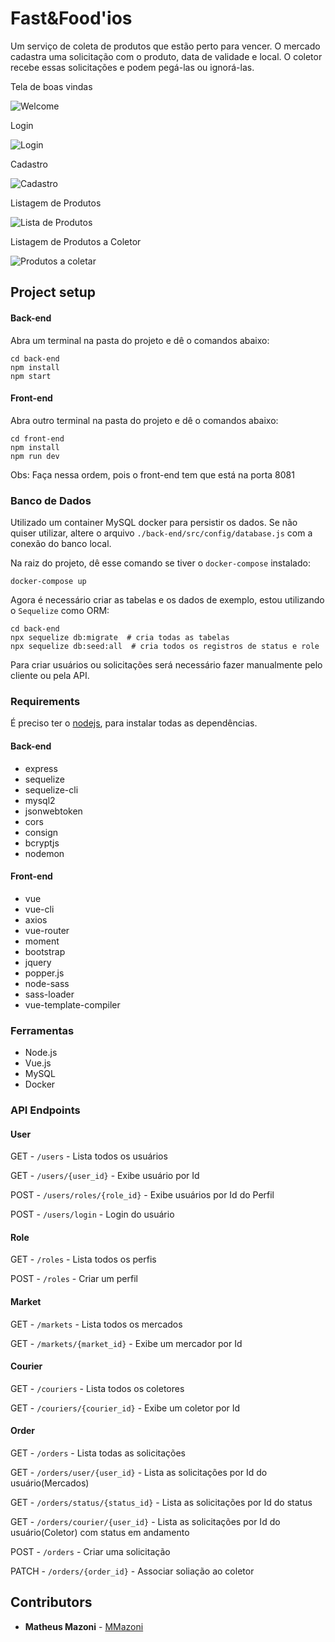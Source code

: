 # Fast&Food'ios

Um serviço de coleta de produtos que estão perto para vencer. O mercado cadastra uma solicitação com o produto, data de validade e local. O coletor recebe essas solicitações e podem pegá-las ou ignorá-las.

Tela de boas vindas

![Welcome](https://trello-attachments.s3.amazonaws.com/5a9ae0207136de1a7071186c/5eea5c193ea4730190085d44/df57c15f63e15b3ce95004981c323c9b/Screenshot_2020-06-21_23-59-03.png)

Login

![Login](https://trello-attachments.s3.amazonaws.com/5a9ae0207136de1a7071186c/5eea5c193ea4730190085d44/ec227fa87981445399bdda420a899745/Screenshot_2020-06-21_23-59-53.png)

Cadastro

![Cadastro](https://trello-attachments.s3.amazonaws.com/5a9ae0207136de1a7071186c/5eea5c193ea4730190085d44/3dd2e94067cb5f251e82c9454f8fa523/Screenshot_2020-06-22_00-46-15.png)


Listagem de Produtos

![Lista de Produtos](https://trello-attachments.s3.amazonaws.com/5a9ae0207136de1a7071186c/5eea5c193ea4730190085d44/0c4d734a740930b6fa7542a88af73dda/Screenshot_2020-06-22_00-33-37.png)

Listagem de Produtos a Coletor

![Produtos a coletar](https://trello-attachments.s3.amazonaws.com/5a9ae0207136de1a7071186c/5eea5c193ea4730190085d44/93fb89750d85f4dfbaa1ea7b3359a57b/Screenshot_2020-06-22_00-34-30.png)

## Project setup

#### Back-end

Abra um terminal na pasta do projeto e dê o comandos abaixo:

```
cd back-end
npm install
npm start
```

#### Front-end

Abra outro terminal na pasta do projeto e dê o comandos abaixo:

```
cd front-end
npm install
npm run dev
```

Obs: Faça nessa ordem, pois o front-end tem que está na porta 8081

### Banco de Dados

Utilizado um container MySQL docker para persistir os dados. Se não quiser utilizar, altere o arquivo `./back-end/src/config/database.js` com a conexão do banco local.

Na raiz do projeto, dê esse comando se tiver o `docker-compose` instalado:

```
docker-compose up
```

Agora é necessário criar as tabelas e os dados de exemplo, estou utilizando o `Sequelize` como ORM:

```
cd back-end
npx sequelize db:migrate  # cria todas as tabelas
npx sequelize db:seed:all  # cria todos os registros de status e role
```

Para criar usuários ou solicitações será necessário fazer manualmente pelo cliente ou pela API.

### Requirements

É preciso ter o [nodejs](https://nodejs.org/en/download/), para instalar todas as dependências.

#### Back-end

- express
- sequelize
- sequelize-cli
- mysql2
- jsonwebtoken
- cors
- consign
- bcryptjs
- nodemon

#### Front-end

- vue
- vue-cli
- axios
- vue-router
- moment
- bootstrap
- jquery
- popper.js
- node-sass
- sass-loader
- vue-template-compiler

### Ferramentas

- Node.js
- Vue.js
- MySQL
- Docker

### API Endpoints

#### User

GET - `/users` - Lista todos os usuários

GET - `/users/{user_id}` - Exibe usuário por Id

POST - `/users/roles/{role_id}` - Exibe usuários por Id do Perfil

POST - `/users/login` - Login do usuário

#### Role

GET - `/roles` - Lista todos os perfis

POST - `/roles` - Criar um perfil

#### Market

GET - `/markets` - Lista todos os mercados

GET - `/markets/{market_id}` - Exibe um mercador por Id

#### Courier

GET - `/couriers` - Lista todos os coletores

GET - `/couriers/{courier_id}` - Exibe um coletor por Id

#### Order

GET - `/orders` - Lista todas as solicitações

GET - `/orders/user/{user_id}` - Lista as solicitações por Id do usuário(Mercados)

GET - `/orders/status/{status_id}` - Lista as solicitações por Id do status

GET - `/orders/courier/{user_id}` - Lista as solicitações por Id do usuário(Coletor) com status em andamento

POST - `/orders` - Criar uma solicitação

PATCH - `/orders/{order_id}` - Associar soliação ao coletor

## Contributors

* **Matheus Mazoni** - [MMazoni](https://github.com/MMazoni)